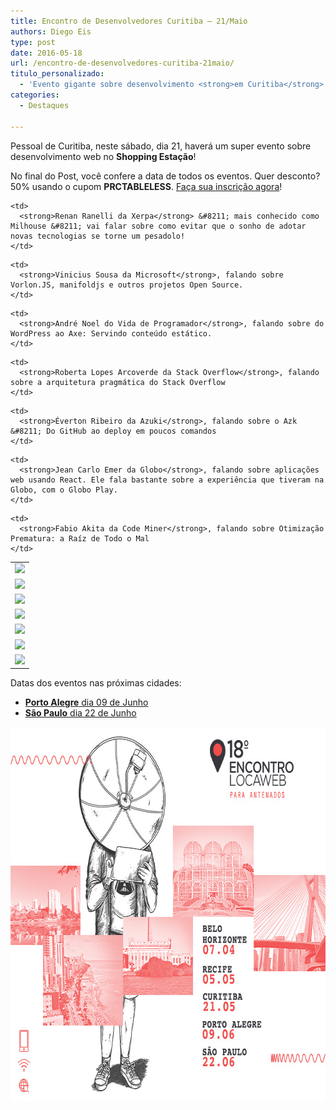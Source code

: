 ```yaml
---
title: Encontro de Desenvolvedores Curitiba – 21/Maio
authors: Diego Eis
type: post
date: 2016-05-18
url: /encontro-de-desenvolvedores-curitiba-21maio/
titulo_personalizado:
  - 'Evento gigante sobre desenvolvimento <strong>em Curitiba</strong>'
categories:
  - Destaques

---
```

Pessoal de Curitiba, neste sábado, dia 21, haverá um super evento sobre desenvolvimento web no **Shopping Estação**! 

No final do Post, você confere a data de todos os eventos. Quer desconto? 50% usando o cupom **PRCTABLELESS**. [Faça sua inscrição agora][1]!

<table>
  <tr>
    <td>
      <img src="http://eventos.locaweb.com.br/files/2016/03/Renan-Final-60x80.png" />
    </td>
    
    <td>
      <strong>Renan Ranelli da Xerpa</strong> &#8211; mais conhecido como Milhouse &#8211; vai falar sobre como evitar que o sonho de adotar novas tecnologias se torne um pesadolo!
    </td>
  </tr>
  
  <tr>
    <td>
      <img src="http://eventos.locaweb.com.br/files/2016/03/Vin%C3%ADcius-Souza-60x80.jpg" />
    </td>
    
    <td>
      <strong>Vinicius Sousa da Microsoft</strong>, falando sobre Vorlon.JS, manifoldjs e outros projetos Open Source.
    </td>
  </tr>
  
  <tr>
    <td>
      <img src="http://eventos.locaweb.com.br/files/2016/05/Andre-Noel-60x80.png" />
    </td>
    
    <td>
      <strong>André Noel do Vida de Programador</strong>, falando sobre do WordPress ao Axe: Servindo conteúdo estático.
    </td>
  </tr>
  
  <tr>
    <td>
      <img src="http://eventos.locaweb.com.br/files/2016/03/Roberta-final-60x80.png" />
    </td>
    
    <td>
      <strong>Roberta Lopes Arcoverde da Stack Overflow</strong>, falando sobre a arquitetura pragmática do Stack Overflow
    </td>
  </tr>
  
  <tr>
    <td>
      <img src="http://eventos.locaweb.com.br/files/2016/03/éverton-Final-60x80.png" />
    </td>
    
    <td>
      <strong>Éverton Ribeiro da Azuki</strong>, falando sobre o Azk &#8211; Do GitHub ao deploy em poucos comandos
    </td>
  </tr>
  
  <tr>
    <td>
      <img src="http://eventos.locaweb.com.br/files/2016/03/jean-carlo-emer-60x80.jpg" />
    </td>
    
    <td>
      <strong>Jean Carlo Emer da Globo</strong>, falando sobre aplicações web usando React. Ele fala bastante sobre a experiência que tiveram na Globo, com o Globo Play.
    </td>
  </tr>
  
  <tr>
    <td>
      <img src="http://eventos.locaweb.com.br/files/2016/05/Akita-60x80.png" />
    </td>
    
    <td>
      <strong>Fabio Akita da Code Miner</strong>, falando sobre Otimização Prematura: a Raíz de Todo o Mal
    </td>
  </tr>
</table>

Datas dos eventos nas próximas cidades:

  * [**Porto Alegre** dia 09 de Junho][2]
  * [**São Paulo** dia 22 de Junho][3]

<a href="http://eventos.locaweb.com.br" rel="attachment wp-att-53829"><img src="https://raw.githubusercontent.com/diegoeis/tableless-static-images/master/2016/04/FB_post_cidades2.jpg" alt="FB_post_cidades2" width="716" height="600" class="aligncenter size-full wp-image-53829" /></a>

 [1]: http://eventos.locaweb.com.br/18o-encontro-locaweb-curitiba/
 [2]: http://eventos.locaweb.com.br/18o-encontro-locaweb-porto-alegre/
 [3]: http://eventos.locaweb.com.br/18o-encontro-locaweb-sao-paulo/